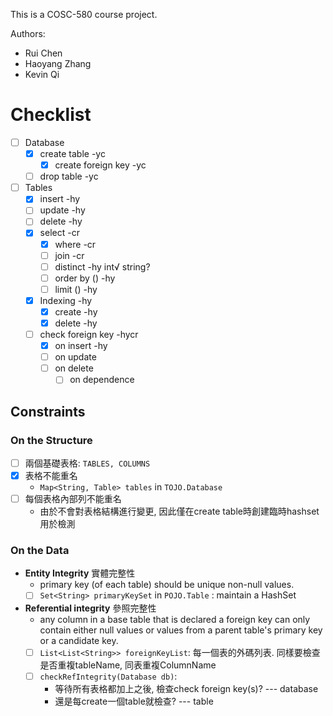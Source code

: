 This is a COSC-580 course project.

Authors:
- Rui Chen
- Haoyang Zhang
- Kevin Qi

# Checklist
- [ ] Database
  - [x] create table -yc
    - [x] create foreign key -yc
  - [ ] drop table -yc
- [ ] Tables
  - [x] insert -hy
  - [ ] update -hy
  - [ ] delete -hy
  - [x] select -cr
    - [x] where -cr
    - [ ] join -cr
    - [ ] distinct -hy int√ string?
    - [ ] order by () -hy
    - [ ] limit () -hy
  - [x] Indexing -hy
    - [x] create -hy
    - [x] delete -hy
  - [ ] check foreign key -hycr
    - [x] on insert -hy
    - [ ] on update
    - [ ] on delete
      - [ ] on dependence
## Constraints
### On the Structure
- [ ] 兩個基礎表格: `TABLES, COLUMNS`
- [X] 表格不能重名
  - `Map<String, Table> tables`  in `TOJO.Database`
- [ ] 每個表格內部列不能重名
  - 由於不會對表格結構進行變更, 因此僅在create table時創建臨時hashset用於檢測

### On the Data
- **Entity Integrity** 實體完整性
  - primary key (of each table) should be unique non-null values.
  - [ ] `Set<String> primaryKeySet` in `POJO.Table` : maintain a HashSet
- **Referential integrity** 參照完整性
  - any column in a base table that is declared a foreign key can only contain either null values or values from a parent table's primary key or a candidate key.
  - [ ] `List<List<String>> foreignKeyList`: 每一個表的外碼列表. 同樣要檢查是否重複tableName, 同表重複ColumnName
  - [ ] `checkRefIntegrity(Database db)`:
    - 等待所有表格都加上之後, 檢查check foreign key(s)? --- database
    - 還是每create一個table就檢查? --- table
